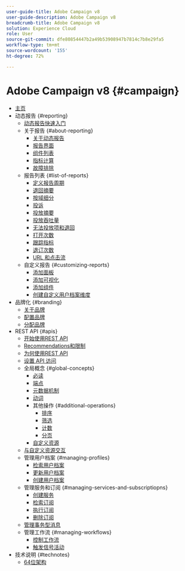 ```yaml
---
user-guide-title: Adobe Campaign v8
user-guide-description: Adobe Campaign v8
breadcrumb-title: Adobe Campaign v8
solution: Experience Cloud
role: User
source-git-commit: dfe80854447b2a49b53908947b7814c7b8e29fa5
workflow-type: tm+mt
source-wordcount: '155'
ht-degree: 72%

---
```


# Adobe Campaign v8 {#campaign}

+ [主页](campaign-standard-migration-home.md)
+ 动态报告 {#reporting}
   + [动态报告快速入门](reporting/get-started-reporting.md)
   + 关于报告 {#about-reporting}
      + [关于动态报告](reporting/about-dynamic-reports.md)
      + [报告界面](reporting/reporting-interface.md)
      + [组件列表](reporting/list-of-components.md)
      + [指标计算](reporting/indicator-calculation.md)
      + [故障排除](reporting/troubleshooting.md)
   + 报告列表 {#list-of-reports}
      + [定义报告周期](reporting/defining-the-report-period.md)
      + [退回摘要](reporting/bounce-summary.md)
      + [按域细分](reporting/breakdown-by-domains.md)
      + [投诉](reporting/complaints.md)
      + [投放摘要](reporting/delivery-summary.md)
      + [投放吞吐量](reporting/delivery-throughput.md)
      + [无法投放项和退回](reporting/non-deliverables-and-bounces.md)
      + [打开次数](reporting/opens.md)
      + [跟踪指标](reporting/tracking-indicators.md)
      + [退订次数](reporting/unsubscriptions.md)
      + [URL 和点击流](reporting/urls-and-click-streams.md)
   + 自定义报告 {#customizing-reports}
      + [添加面板](reporting/adding-panels.md)
      + [添加可视化](reporting/adding-visualizations.md)
      + [添加组件](reporting/adding-components.md)
      + [创建自定义用户档案维度](reporting/creating-a-custom-profile-dimension.md)
+ 品牌化 {#branding}
   + [关于品牌](branding/branding-gs.md)
   + [配置品牌](branding/branding-configure.md)
   + [分配品牌](branding/branding-assign.md)
+ REST API {#apis}
   + [开始使用REST API](api/get-started-apis.md)
   + [Recommendations和限制](api/limitations.md)
   + [为何使用REST API](api/why-using-campaign-standard-apis.md)
   + [设置 API 访问](api/setting-up-api-access.md)
   + 全局概念 {#global-concepts}
      + [必读](api/must-read.md)
      + [端点](api/endpoints.md)
      + [元数据机制](api/metadata-mechanism.md)
      + [动词](api/verbs.md)
      + 其他操作 {#additional-operations}
         + [排序](api/sorting.md)
         + [筛选](api/filtering.md)
         + [计数](api/counting.md)
         + [分页](api/pagination.md)
      + [自定义资源](api/custom-resources.md)
   + [与自定义资源交互](api/interacting-with-custom-resources.md)
   + 管理用户档案 {#managing-profiles}
      + [检索用户档案](api/retrieving-profiles.md)
      + [更新用户档案](api/updating-profiles.md)
      + [创建用户档案](api/creating-profiles-api.md)
   + 管理服务和订阅 {#managing-services-and-subscriptiopns}
      + [创建服务](api/creating-a-service.md)
      + [检索订阅](api/retrieving-subscriptions.md)
      + [执行订阅](api/perform-subscriptions.md)
      + [删除订阅](api/deleting-subscriptions.md)
   + [管理事务型消息](api/managing-transactional-messages.md)
   + 管理工作流 {#managing-workflows}
      + [控制工作流](api/controlling-a-workflow.md)
      + [触发信号活动](api/triggering-a-signal-activity.md)
+ 技术说明 {#technotes}
   + [64位架构](technotes/64-bit-tables.md)

